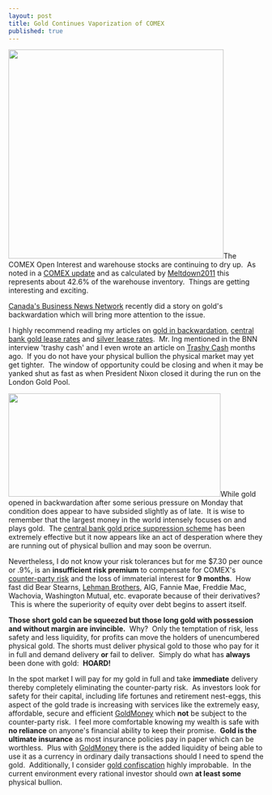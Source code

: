 ```yaml
---
layout: post
title: Gold Continues Vaporization of COMEX
published: true
---
```

<p><img class="alignright" title="December 9, 2008 COMEX Gold Warehouse inventory" src="{{ site.baseurl }}/images/gold-data-2008-12-08.png" alt="" width="425" height="413" />The COMEX Open Interest and warehouse stocks are continuing to dry up.  As noted in a <a href="http://www.runtogold.com/2008/11/comex-december-delivery-nov-28-update/" target="_blank">COMEX update</a> and as calculated by <a href="http://meltdown2011.wordpress.com/2008/12/08/vaporize-comex-2008-12-08/" target="_blank">Meltdown2011</a> this represents about 42.6% of the warehouse inventory.  Things are getting interesting and exciting.</p>
<p><a href="http://www.gata.org/node/6973" target="_blank">Canada's Business News Network</a> recently did a story on gold's backwardation which will bring more attention to the issue.</p>
<p>I highly recommend reading my articles on <a href="http://www.runtogold.com/2008/12/gold-in-backwardation/" target="_blank">gold in backwardation</a>, <a href="http://www.runtogold.com/2008/10/central-bank-gold-lease-rates/" target="_blank">central bank gold lease rates</a> and <a href="http://www.runtogold.com/2008/10/silver-lease-rates/" target="_blank">silver lease rates</a>.  Mr. Ing mentioned in the BNN interview 'trashy cash' and I even wrote an article on <a href="http://www.runtogold.com/2008/10/trashy-cash/" target="_blank">Trashy Cash</a> months ago.  If you do not have your physical bullion the physical market may yet get tighter.  The window of opportunity could be closing and when it may be yanked shut as fast as when President Nixon closed it during the run on the London Gold Pool.</p>
<p><img class="alignleft" title="Dec 9 COMEX gold prices" src="{{ site.baseurl }}/images/goldbackwardationDec9.png" alt="" width="419" height="204" />While gold opened in backwardation after some serious pressure on Monday that condition does appear to have subsided slightly as of late.  It is wise to remember that the largest money in the world intensely focuses on and plays gold.  The <a href="http://www.runtogold.com/2005/08/robert-landis-at-goldrush-21-with-gata/" target="_blank">central bank gold price suppression scheme</a> has been extremely effective but it now appears like an act of desperation where they are running out of physical bullion and may soon be overrun.</p>
<p>Nevertheless, I do not know your risk tolerances but for me $7.30 per ounce or .9%, is an <strong>insufficient risk premium</strong> to compensate for COMEX's <a href="http://www.runtogold.com/2008/06/counter-party-risk/" target="_blank">counter-party risk</a> and the loss of immaterial interest for <strong>9 months</strong>.  How fast did Bear Stearns, <a href="http://www.runtogold.com/2008/09/lehman-and-speed/" target="_blank">Lehman Brothers</a>, AIG, Fannie Mae, Freddie Mac, Wachovia, Washington Mutual, etc. evaporate because of their derivatives?  This is where the superiority of equity over debt begins to assert itself.</p>
<p><strong>Those short gold can be squeezed but those long gold with possession and without margin are invincible.</strong>  Why?  Only the temptation of risk, less safety and less liquidity, for profits can move the holders of unencumbered physical gold. The shorts must deliver physical gold to those who pay for it in full and demand delivery <strong>or</strong> fail to deliver.  Simply do what has <strong>always</strong> been done with gold:  <strong>HOARD!</strong></p>
<p>In the spot market I will pay for my gold in full and take <strong>immediate</strong> delivery thereby completely eliminating the counter-party risk.  As investors look for safety for their capital, including life fortunes and retirement nest-eggs, this aspect of the gold trade is increasing with services like the extremely easy, affordable, secure and efficient <a href="http://www.runtogold.com/goldmoney/" target="_blank">GoldMoney</a> which <strong>not</strong> be subject to the counter-party risk.  I feel more comfortable knowing my wealth is safe with <strong>no reliance</strong> on anyone's financial ability to keep their promise.  <strong>Gold is the ultimate insurance</strong> as most insurance policies pay in paper which can be worthless.  Plus with <a href="http://www.runtogold.com/goldmoney/" target="_blank">GoldMoney</a> there is the added liquidity of being able to use it as a currency in ordinary daily transactions should I need to spend the gold.  Additionally, I consider <a href="http://www.runtogold.com/2008/11/gold-confiscation/" target="_blank">gold confiscation</a> highly improbable.  In the current environment every rational investor should own <strong>at least some</strong> physical bullion.</p>
